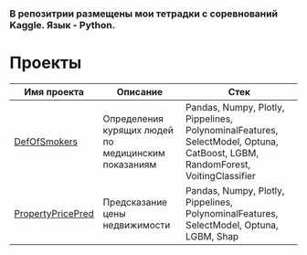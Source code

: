 ### В репозитрии размещены мои тетрадки с соревнований Kaggle. Язык - Python. 

# Проекты

| Имя проекта                                                   | Описание                                                                                                                                                                                                                                                                                                                                                                                   | Стек                                                                                                                                                   |
|---------------------------------------------------------------|--------------------------------------------------------------------------------------------------------------------------------------------------------------------------------------------------------------------------------------------------------------------------------------------------------------------------------------------------------------------------------------------|--------------------------------------------------------------------------------------------------------------------------------------------------------|
| [DefOfSmokers](DefOfSmokers/)                              | Определения курящих людей по медицинским показаниям                                                                                                                                               | Pandas, Numpy, Plotly, Pippelines, PolynominalFeatures, SelectModel, Optuna,  CatBoost, LGBM, RandomForest, VoitingClassifier                                                                                                               |
| [PropertyPricePred](PropertyPricePred/)                                | Предсказание цены недвижимости                                                                                                                                                                                                                 | Pandas, Numpy, Plotly, Pippelines, PolynominalFeatures, SelectModel, Optuna, LGBM, Shap                                                                                                                   |
